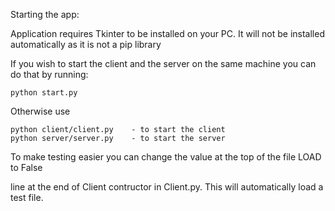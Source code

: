 Starting the app:

Application requires Tkinter to be installed on your PC. It will not be installed automatically as it is not a pip library

If you wish to start the client and the server on the same machine you can do that by running:
```
python start.py
```
Otherwise use
```
python client/client.py    - to start the client
python server/server.py    - to start the server
```
To make testing easier you can change the value at the top of the file LOAD to False 

line at the end of Client contructor in Client.py. This will automatically load a test file.